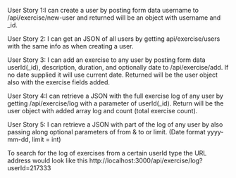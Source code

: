 User Story 1:I can create a user by posting form data username to /api/exercise/new-user and returned will be an object with username and _id.

User Story 2: I can get an JSON of all users by getting api/exercise/users with the same info as when creating a user.

User Story 3: I can add an exercise to any user by posting form data userId(_id), description, duration, and optionally date to /api/exercise/add. If no date supplied it will use current date. Returned will be the user object also with the exercise fields added.

User Story 4:I can retrieve a JSON with the full exercise log of any user by getting /api/exercise/log with a parameter of userId(_id). Return will be the user object with added array log and count (total exercise count).

User Story 5: I can retrieve a JSON with part of the log of any user by also passing along optional parameters of from & to or limit. (Date format yyyy-mm-dd, limit = int)

To search for the log of exercises from a certain userId type the URL address would look like this http://localhost:3000/api/exercise/log?userId=217333